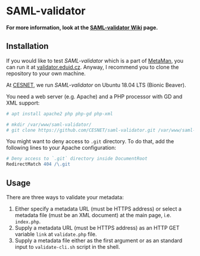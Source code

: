 # SAML-validator

**For more information, look at the [SAML-validator Wiki][] page.**

## Installation

If you would like to test *SAML-validator* which is a part of [MetaMan][], you can run it at [validator.eduid.cz][]. Anyway, I recommend you to clone the repository to your own machine.

At [CESNET][], we run *SAML-validator* on Ubuntu 18.04 LTS (Bionic Beaver).

You need a web server (e.g. Apache) and a PHP processor with GD and XML support:

```bash
# apt install apache2 php php-gd php-xml
```

```bash
# mkdir /var/www/saml-validator/
# git clone https://github.com/CESNET/saml-validator.git /var/www/saml-validator/
```

You might want to deny access to `.git` directory. To do that, add the following lines to your Apache configuration:

```apache
# Deny access to `.git` directory inside DocumentRoot
RedirectMatch 404 /\.git
```

## Usage

There are three ways to validate your metadata:

1. Either specify a metadata URL (must be HTTPS address) or select a metadata file (must be an XML document) at the main page, i.e. `index.php`.
2. Supply a metadata URL (must be HTTPS address) as an HTTP GET variable `link` at `validate.php` file.
3. Supply a metadata file either as the first argument or as an standard input to `validate-cli.sh` script in the shell.

[SAML-validator Wiki]: https://github.com/JanOppolzer/saml-validator/wiki
[MetaMan]: https://github.com/JanOppolzer/metaman
[validator.eduid.cz]: https://validator.eduid.cz
[CESNET]: https://www.cesnet.cz

